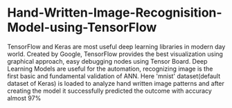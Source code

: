 # Hand-Written-Image-Recognisition-Model-using-TensorFlow
TensorFlow and Keras are most useful deep learning libraries in modern day world. Created by Google, TensorFlow provides the best visualization using graphical approach, easy debugging nodes using Tensor Board. 
Deep Learning Models are useful for the automation, recognizing image is the first basic and fundamental validation of ANN. Here 'mnist' dataset(default dataset of Keras) is loaded to analyze hand written image patterns and after creating the model it successfully predicted the outcome with accuracy almost 97%
